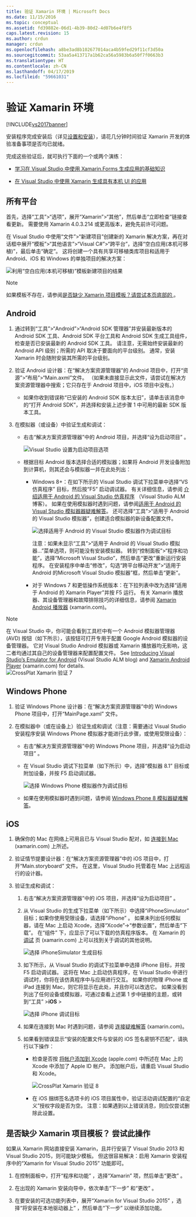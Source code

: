 ```yaml
---
title: 验证 Xamarin 环境 | Microsoft Docs
ms.date: 11/15/2016
ms.topic: conceptual
ms.assetid: fd39882e-06d1-4b39-80d2-4d07b6e4f8f5
caps.latest.revision: 15
ms.author: crdun
manager: crdun
ms.openlocfilehash: a8be3ad8b102677014aca4b59fed29f11cf3d50a
ms.sourcegitcommit: 53aa5a413717a1b62ca56a5983b6a50f7f0663b3
ms.translationtype: HT
ms.contentlocale: zh-CN
ms.lasthandoff: 04/17/2019
ms.locfileid: "59661031"
---
```

# <a name="verify-your-xamarin-environment"></a>验证 Xamarin 环境
[!INCLUDE[vs2017banner](../includes/vs2017banner.md)]

安装程序完成安装后（详见[设置和安装](../cross-platform/setup-and-install.md)），请花几分钟时间验证 Xamarin 开发的体验准备事项是否均已就绪。  
  
 完成这些验证后，就可执行下面的一个或两个演练：  
  
-   [学习在 Visual Studio 中使用 Xamarin.Forms 生成应用的基础知识](../cross-platform/learn-app-building-basics-with-xamarin-forms-in-visual-studio.md)  
  
-   [在 Visual Studio 中使用 Xamarin 生成具有本机 UI 的应用](../cross-platform/build-apps-with-native-ui-using-xamarin-in-visual-studio.md)  
  
## <a name="all-platforms"></a>所有平台  
 首先，选择“工具”>“选项”，展开“Xamarin”>“其他”，然后单击“立即检查”链接查看更新。 需要使用 Xamarin 4.0.3.214 或更高版本，避免先前许可问题。  
  
 在 Visual Studio 中使用“文件”>“新建项目”创建新的 Xamarin 解决方案，再在对话框中展开“模板”>“其他语言”>“Visual C#”>“跨平台”，选择“空白应用(本机可移植)”，最后单击“确定”。 这将创建一个具有共享可移植类库项目和适用于 Android、iOS 和 Windows 的单独项目的解决方案：  
  
 ![利用“空白应用(本机可移植)”模板新建项目的结果](../cross-platform/media/crossplat-xamarin-verify-1.png "CrossPlat Xamarin Verify 1")  
  
> [!NOTE]
>  如果模板不存在，请参阅[是否缺少 Xamarin 项目模板？请尝试本页底部的 ](#missing)。  
  
## <a name="android"></a>Android  
  
1. 通过转到“工具”>“Android”>“Android SDK 管理器”并安装最新版本的 Android SDK 工具、Android SDK 平台工具和 Android SDK 生成工具组件，检查是否已安装最新的 Android SDK 工具。 请注意，无需始终安装最新的 Android API 级别；所需的 API 取决于要面向的平台级别。 通常，安装 Xamarin 时会随附安装其所需的平台级别。  

2.  验证 Android 设计器：在“解决方案资源管理器”的 Android 项目中，打开“资源”>“布局”>“Main.axml”文件。 （如果未直接显示此文件，请尝试在解决方案资源管理器中搜索；它只存在于 Android 项目中，iOS 项目中没有。）  
  
    - 如果你收到错误称“已安装的 Android SDK 版本太旧”，请单击该消息中的“打开 Android SDK”，并选择和安装上述步骤 1 中可用的最新 SDK 版本工具。 
  
3.  在模拟器（或设备）中验证生成和调试：  
  
    -   右击“解决方案资源管理器”中的 Android 项目，并选择“设为启动项目” 。  
  
         ![Visual Studio 设置为启动项目选项](../cross-platform/media/crossplat-xamarin-verify-2.png "CrossPlat Xamarin Verify 2")  
  
    -   根据目标 Android 版本选择合适的模拟器；如果将 Android 开发设备附加到计算机，则其还会与模拟器一并在此处列出：  
  
        -   Windows 8+：在如下所示的 Visual Studio 调试下拉菜单中选择“VS 仿真程序”  目标，然后按“F5” 启动调试器。 有关详细信息，请参阅 [介绍适用于 Android 的 Visual Studio 仿真程序](http://blogs.msdn.com/b/visualstudioalm/archive/2014/11/12/introducing-visual-studio-s-emulator-for-android.aspx) （Visual Studio ALM 博客）。 如果在使用模拟器时遇到问题，请参阅[适用于 Android 的 Visual Studio 模拟器器疑难解答](../cross-platform/troubleshooting-the-visual-studio-emulator-for-android.md)。 还可选择“工具”>“适用于 Android 的 Visual Studio 模拟器”，创建适合模拟器的新设备配置文件。  
  
             ![选择适用于 Android 的 Visual Studio 模拟器作为调试目标](../cross-platform/media/crossplat-xamarin-verify-3.png "CrossPlat Xamarin Verify 3")  
  
             注意：如果未显示“工具”>“适用于 Android 的 Visual Studio 模拟器...”菜单选项，则可能没有安装模拟器。 转到“控制面板”>“程序和功能”，选择“Microsoft Visual Studio”，然后单击“更改”重新运行安装程序。 在安装程序中单击“修改”，勾选“跨平台移动开发”>“适用于 Android 的Microsoft Visual Studio 模拟器”框，然后单击“更新”。  
  
        -   对于 Windows 7 和更低操作系统版本：在下拉列表中改为选择“适用于 Android 的 Xamarin Player”并按 F5 运行。 有关 Xamarin 播放器、其设备管理器和故障排除技巧的详细信息，请参阅 [Xamarin Android 播放器](http://developer.xamarin.com/guides/android/getting_started/installation/android-player/) (xamarin.com)。  
  
> [!NOTE]
>  在 Visual Studio 中，你可能会看到工具栏中有一个 Android 模拟器管理器 (AVD) 按钮（如下所示），该按钮可打开专用于配置 Google Android 模拟器的设备管理器。  它对 Visual Studio Android 模拟器或 Xamarin 播放器均无影响，这二者均通过其自己的设备管理器来配置配置文件。  See [Introducing Visual Studio’s Emulator for Android](http://blogs.msdn.com/b/visualstudioalm/archive/2014/11/12/introducing-visual-studio-s-emulator-for-android.aspx) (Visual Studio ALM blog) and [Xamarin Android Player](http://developer.xamarin.com/guides/android/getting_started/installation/android-player/) (xamarin.com) for details.  
> ![CrossPlat Xamarin 验证 7](../cross-platform/media/crossplat-xamarin-verify-7.png "CrossPlat Xamarin Verify 7")  
  
## <a name="windows-phone"></a>Windows Phone  
  
1.  验证 Windows Phone 设计器：在“解决方案资源管理器”中的 Windows Phone 项目中，打开“MainPage.xaml”  文件。  
  
2.  在模拟器中（或在设备上）验证生成和调试（注意：需要通过 Visual Studio 安装程序安装 Windows Phone 模拟器才能进行此步骤，或使用受限设备）：  
  
    -   右击“解决方案资源管理器”中的 Windows Phone 项目，并选择“设为启动项目” 。  
  
    -   在 Visual Studio 调试下拉菜单（如下所示）中，选择“模拟器 8.1”  目标或附加设备，并按 F5 启动调试器。  
  
         ![选择 Windows Phone 模拟器作为调试目标](../cross-platform/media/crossplat-xamarin-verify-4.png "CrossPlat Xamarin Verify 4")  
  
    -   如果在使用模拟器时遇到问题，请参阅 [Windows Phone 8 模拟器疑难解答](https://msdn.microsoft.com/library/windows/apps/jj681694.aspx)。  
  
## <a name="ios"></a>iOS  
  
1.  确保你的 Mac 在网络上可用且已与 Visual Studio 配对，如 [连接到 Mac](http://developer.xamarin.com/guides/ios/getting_started/installation/windows/xamarin-mac-agent/) (xamarin.com) 上所述。  
  
2.  验证情节提要设计器：在“解决方案资源管理器”中的 iOS 项目中，打开“Main.storyboard”  文件。 在这里，Visual Studio 托管着在 Mac 上远程运行的设计器。  
  
3.  验证生成和调试：  
  
    1.  右击“解决方案资源管理器”中的 iOS 项目，并选择“设为启动项目” 。  
  
    2.  从 Visual Studio 的生成下拉菜单（如下所示）中选择“iPhoneSimulator”  目标；如果你使用受限设备，请选择“iPhone”  。 如果未列出任何模拟器，请在 Mac 上启动 Xcode，选择“Xcode”->“参数设置”，然后单击“下载”。 在“组件”  下，应显示了可以下载的仿真程序版本。 在 Xamarin 的 [调试](https://developer.xamarin.com/guides/ios/deployment,_testing,_and_metrics/debugging_in_xamarin_ios/#Debugging_on_the_Simulator) 页 (xamarin.com) 上可以找到关于调试的其他说明。  
  
         ![选择 iPhoneSimulator 生成目标](../cross-platform/media/crossplat-xamarin-verify-5.png "CrossPlat Xamarin Verify 5")  
  
    3.  如下所示，从 Visual Studio 的调试下拉菜单中选择 iPhone 目标，并按 F5 启动调试器。 这将在 Mac 上启动仿真程序，在 Visual Studio 中进行调试时，你将在该仿真程序中与应用进行交互。 如果你的物理 iPhone 或 iPad 连接到 Mac，则它将显示在此处，并且你可以改选它。 如果没看到列出了任何设备或模拟器，可通过查看上述第 1 步中链接的主题，或转到“工具”  >**iOS** >  
  
         ![选择 iPhone 调试目标](../cross-platform/media/crossplat-xamarin-verify-6.png "CrossPlat Xamarin Verify 6")  
  
    4.  如果在连接到 Mac 时遇到问题，请参阅 [连接疑难解答](http://developer.xamarin.com/guides/ios/getting_started/installation/windows/xamarin-mac-agent/xma-troubleshooting/) (xamarin.com)。  
  
    5.  如果看到错误显示“安装的配置文件与安装的 iOS 签名密钥不匹配”，请执行以下操作：  
  
        -   检查是否按 [将帐户添加到 Xcode](https://developer.apple.com/library/content/documentation/IDEs/Conceptual/AppStoreDistributionTutorial/AddingYourAccounttoXcode/AddingYourAccounttoXcode.html#//apple_ref/doc/uid/TP40013839-CH40-SW1) (apple.com) 中所述在 Mac 上的 Xcode 中添加了 Apple ID 帐户。  添加帐户后，请重启 Visual Studio 和 Xcode。  
  
             ![CrossPlat Xamarin 验证 8](../cross-platform/media/crossplat-xamarin-verify-8.png "CrossPlat Xamarin 验证 8")  
  
        -   在 iOS 捆绑签名选项卡的 iOS 项目属性中，验证活动调试配置的“自定义”授权字段是否为空。  注意：如果遇到以上错误消息，则应仅尝试删除此设置。  
  
##  <a name="missing"></a> 是否缺少 Xamarin 项目模板？ 尝试此操作  
 如果从 Xamarin 网站直接安装 Xamarin，且并行安装了 Visual Studio 2013 和 Visual Studio 2015，则可能缺少模板。 但这很容易解决：启用 Xamarin 安装程序中的“Xamarin for Visual Studio 2015”  功能即可。  
  
1.  在控制面板中，打开“程序和功能” ，选择“Xamarin”  项，然后单击“更改” 。  
  
2.  在出现的 Xamarin 安装向导中，依次单击“下一步”  和“更改” 。  
  
3.  在要安装的可选功能列表中，展开“Xamarin for Visual Studio 2015” ，选择“将安装在本地驱动器上” ，然后单击“下一步”  以继续添加功能。
